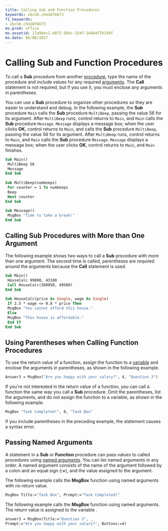 ```yaml
---
title: Calling Sub and Function Procedures
keywords: vbcn6.chm1076673
f1_keywords:
- vbcn6.chm1076673
ms.prod: office
ms.assetid: 17a9dec1-d8f2-584c-324f-164b4f7b156f
ms.date: 06/08/2017
---
```



# Calling Sub and Function Procedures

To call a  **Sub** procedure from another [procedure](vbe-glossary.md), type the name of the procedure and include values for any required [arguments](vbe-glossary.md). The  **Call** statement is not required, but if you use it, you must enclose any arguments in parentheses.

You can use a  **Sub** procedure to organize other procedures so they are easier to understand and debug. In the following example, the **Sub** procedure `Main` calls the **Sub** procedure `MultiBeep`, passing the value 56 for its argument. After  `MultiBeep` runs, control returns to `Main`, and  `Main` calls the **Sub** procedure `Message`.  `Message` displays a message box; when the user clicks **OK**, control returns to `Main`, and calls the  **Sub** procedure `MultiBeep`, passing the value 56 for its argument. After  `MultiBeep` runs, control returns to `Main`, and  `Main` calls the **Sub** procedure `Message`.  `Message` displays a message box; when the user clicks **OK**, control returns to `Main`, and  `Main` finishes.



```vb
Sub Main() 
 MultiBeep 56 
 Message 
End Sub 
 
Sub MultiBeep(numbeeps) 
 For counter = 1 To numbeeps 
 Beep 
 Next counter 
End Sub 
 
Sub Message() 
 MsgBox "Time to take a break!" 
End Sub
```


## Calling Sub Procedures with More than One Argument

The following example shows two ways to call a  **Sub** procedure with more than one argument. The second time is called, parentheses are required around the arguments because the **Call** statement is used.


```vb
Sub Main() 
 HouseCalc 99800, 43100 
 Call HouseCalc(380950, 49500) 
End Sub 
 
Sub HouseCalc(price As Single, wage As Single) 
 If 2.5 * wage <= 0.8 * price Then 
 MsgBox "You cannot afford this house." 
 Else 
 MsgBox "This house is affordable." 
 End If 
End Sub
```


## Using Parentheses when Calling Function Procedures

To use the return value of a function, assign the function to a [variable](vbe-glossary.md) and enclose the arguments in parentheses, as shown in the following example.


```vb
Answer3 = MsgBox("Are you happy with your salary?", 4, "Question 3") 

```

If you're not interested in the return value of a function, you can call a function the same way you call a  **Sub** procedure. Omit the parentheses, list the arguments, and do not assign the function to a variable, as shown in the following example.




```vb
MsgBox "Task Completed!", 0, "Task Box" 

```

If you include parentheses in the preceding example, the statement causes a syntax error.


## Passing Named Arguments

A statement in a  **Sub** or **Function** procedure can pass values to called procedures using [named arguments](vbe-glossary.md). You can list named arguments in any order. A named argument consists of the name of the argument followed by a colon and an equal sign (**:=**), and the value assigned to the argument.

The following example calls the  **MsgBox** function using named arguments with no return value.




```vb
MsgBox Title:="Task Box", Prompt:="Task Completed!" 

```

The following example calls the  **MsgBox** function using named arguments. The return value is assigned to the variable .




```vb
answer3 = MsgBox(Title:="Question 3", _ 
Prompt:="Are you happy with your salary?", Buttons:=4) 

```


